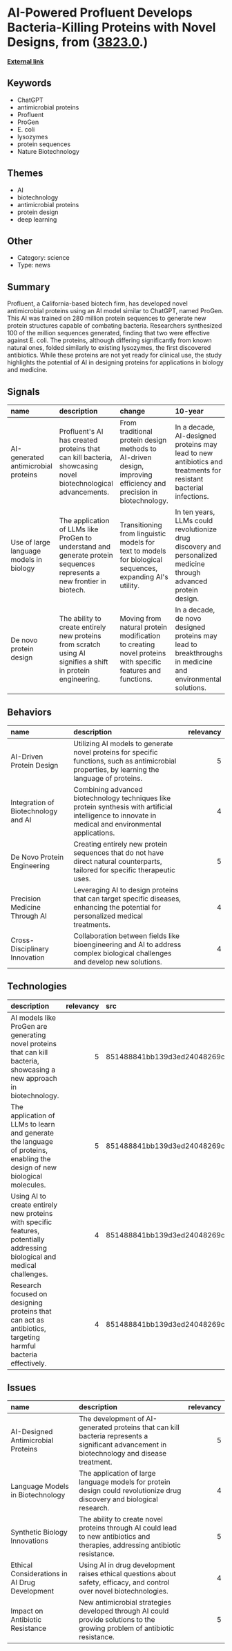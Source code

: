 # __AI-Powered Profluent Develops Bacteria-Killing Proteins with Novel Designs__, from ([3823.0](https://kghosh.substack.com/p/3823.0).)

__[External link](https://www.freethink.com/health/ai-antibiotic-proteins)__



## Keywords

* ChatGPT
* antimicrobial proteins
* Profluent
* ProGen
* E. coli
* lysozymes
* protein sequences
* Nature Biotechnology

## Themes

* AI
* biotechnology
* antimicrobial proteins
* protein design
* deep learning

## Other

* Category: science
* Type: news

## Summary

Profluent, a California-based biotech firm, has developed novel antimicrobial proteins using an AI model similar to ChatGPT, named ProGen. This AI was trained on 280 million protein sequences to generate new protein structures capable of combating bacteria. Researchers synthesized 100 of the million sequences generated, finding that two were effective against E. coli. The proteins, although differing significantly from known natural ones, folded similarly to existing lysozymes, the first discovered antibiotics. While these proteins are not yet ready for clinical use, the study highlights the potential of AI in designing proteins for applications in biology and medicine.

## Signals

| name                                    | description                                                                                                            | change                                                                                                            | 10-year                                                                                                          | driving-force                                                                                                      |   relevancy |
|:----------------------------------------|:-----------------------------------------------------------------------------------------------------------------------|:------------------------------------------------------------------------------------------------------------------|:-----------------------------------------------------------------------------------------------------------------|:-------------------------------------------------------------------------------------------------------------------|------------:|
| AI-generated antimicrobial proteins     | Profluent's AI has created proteins that can kill bacteria, showcasing novel biotechnological advancements.            | From traditional protein design methods to AI-driven design, improving efficiency and precision in biotechnology. | In a decade, AI-designed proteins may lead to new antibiotics and treatments for resistant bacterial infections. | The need for new antibiotics amid rising bacterial resistance motivates the development of AI-generated solutions. |           4 |
| Use of large language models in biology | The application of LLMs like ProGen to understand and generate protein sequences represents a new frontier in biotech. | Transitioning from linguistic models for text to models for biological sequences, expanding AI's utility.         | In ten years, LLMs could revolutionize drug discovery and personalized medicine through advanced protein design. | The quest for innovative biotechnological solutions drives the integration of AI and biological research.          |           5 |
| De novo protein design                  | The ability to create entirely new proteins from scratch using AI signifies a shift in protein engineering.            | Moving from natural protein modification to creating novel proteins with specific features and functions.         | In a decade, de novo designed proteins may lead to breakthroughs in medicine and environmental solutions.        | The demand for targeted therapies and sustainable solutions propels the advancement of de novo protein design.     |           4 |

## Behaviors

| name                                | description                                                                                                                                            |   relevancy |
|:------------------------------------|:-------------------------------------------------------------------------------------------------------------------------------------------------------|------------:|
| AI-Driven Protein Design            | Utilizing AI models to generate novel proteins for specific functions, such as antimicrobial properties, by learning the language of proteins.         |           5 |
| Integration of Biotechnology and AI | Combining advanced biotechnology techniques like protein synthesis with artificial intelligence to innovate in medical and environmental applications. |           4 |
| De Novo Protein Engineering         | Creating entirely new protein sequences that do not have direct natural counterparts, tailored for specific therapeutic uses.                          |           5 |
| Precision Medicine Through AI       | Leveraging AI to design proteins that can target specific diseases, enhancing the potential for personalized medical treatments.                       |           4 |
| Cross-Disciplinary Innovation       | Collaboration between fields like bioengineering and AI to address complex biological challenges and develop new solutions.                            |           4 |

## Technologies

| description                                                                                                                |   relevancy | src                              |
|:---------------------------------------------------------------------------------------------------------------------------|------------:|:---------------------------------|
| AI models like ProGen are generating novel proteins that can kill bacteria, showcasing a new approach in biotechnology.    |           5 | 851488841bb139d3ed24048269cd0b9b |
| The application of LLMs to learn and generate the language of proteins, enabling the design of new biological molecules.   |           5 | 851488841bb139d3ed24048269cd0b9b |
| Using AI to create entirely new proteins with specific features, potentially addressing biological and medical challenges. |           4 | 851488841bb139d3ed24048269cd0b9b |
| Research focused on designing proteins that can act as antibiotics, targeting harmful bacteria effectively.                |           4 | 851488841bb139d3ed24048269cd0b9b |

## Issues

| name                                          | description                                                                                                                                  |   relevancy |
|:----------------------------------------------|:---------------------------------------------------------------------------------------------------------------------------------------------|------------:|
| AI-Designed Antimicrobial Proteins            | The development of AI-generated proteins that can kill bacteria represents a significant advancement in biotechnology and disease treatment. |           5 |
| Language Models in Biotechnology              | The application of large language models for protein design could revolutionize drug discovery and biological research.                      |           4 |
| Synthetic Biology Innovations                 | The ability to create novel proteins through AI could lead to new antibiotics and therapies, addressing antibiotic resistance.               |           5 |
| Ethical Considerations in AI Drug Development | Using AI in drug development raises ethical questions about safety, efficacy, and control over novel biotechnologies.                        |           4 |
| Impact on Antibiotic Resistance               | New antimicrobial strategies developed through AI could provide solutions to the growing problem of antibiotic resistance.                   |           5 |